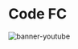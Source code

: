 # Code FC

![banner-youtube](https://user-images.githubusercontent.com/6145263/133796583-0c53380c-4097-49ab-8129-d1b3226f7c8c.jpg)
